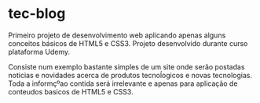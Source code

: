 # tec-blog

Primeiro projeto de desenvolvimento web aplicando apenas alguns conceitos básicos de HTML5 e CSS3.
Projeto desenvolvido durante curso plataforma Udemy.


Consiste num exemplo bastante simples de um site onde serão postadas noticias e novidades acerca de produtos tecnoĺogicos e novas tecnologias.
Toda a informçºao contida será irrelevante e apenas para aplicação de conteudos basicos de HTML5 e CSS3.
